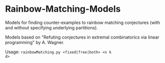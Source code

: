 # Rainbow-Matching-Models

Models for finding counter-examples to rainbow matching conjectures (with and without specifying underlying partitions).

Models based on "Refuting conjectures in extremal combinatorics via linear programming" by A. Wagner.

Usage: <code>rainbowMatching.py \<fixed\|free\|both\> \<n k d\></code>